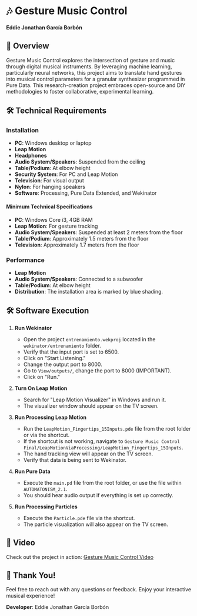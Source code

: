 # 🎶 Gesture Music Control

**Eddie Jonathan García Borbón**

## 📜 Overview

Gesture Music Control explores the intersection of gesture and music through digital musical instruments. By leveraging machine learning, particularly neural networks, this project aims to translate hand gestures into musical control parameters for a granular synthesizer programmed in Pure Data. This research-creation project embraces open-source and DIY methodologies to foster collaborative, experimental learning.

## 🛠️ Technical Requirements

### Installation

- **PC**: Windows desktop or laptop
- **Leap Motion**
- **Headphones**
- **Audio System/Speakers**: Suspended from the ceiling
- **Table/Podium**: At elbow height
- **Security System**: For PC and Leap Motion
- **Television**: For visual output
- **Nylon**: For hanging speakers
- **Software**: Processing, Pure Data Extended, and Wekinator

#### Minimum Technical Specifications

- **PC**: Windows Core i3, 4GB RAM
- **Leap Motion**: For gesture tracking
- **Audio System/Speakers**: Suspended at least 2 meters from the floor
- **Table/Podium**: Approximately 1.5 meters from the floor
- **Television**: Approximately 1.7 meters from the floor

### Performance

- **Leap Motion**
- **Audio System/Speakers**: Connected to a subwoofer
- **Table/Podium**: At elbow height
- **Distribution**: The installation area is marked by blue shading.

## 🛠️ Software Execution

1. **Run Wekinator**
   - Open the project `entrenamiento.wekproj` located in the `wekinator/entrenamiento` folder.
   - Verify that the input port is set to 6500.
   - Click on "Start Listening."
   - Change the output port to 8000.
   - Go to `View/outputs/`, change the port to 8000 (IMPORTANT).
   - Click on "Run."

2. **Turn On Leap Motion**
   - Search for "Leap Motion Visualizer" in Windows and run it.
   - The visualizer window should appear on the TV screen.

3. **Run Processing Leap Motion**
   - Run the `LeapMotion_Fingertips_15Inputs.pde` file from the root folder or via the shortcut.
   - If the shortcut is not working, navigate to `Gesture Music Control Final/LeapMotionViaProcessing/LeapMotion_Fingertips_15Inputs`.
   - The hand tracking view will appear on the TV screen.
   - Verify that data is being sent to Wekinator.

4. **Run Pure Data**
   - Execute the `main.pd` file from the root folder, or use the file within `AUTOMATONISM_2.1`.
   - You should hear audio output if everything is set up correctly.

5. **Run Processing Particles**
   - Execute the `Particle.pde` file via the shortcut.
   - The particle visualization will also appear on the TV screen.

## 🎥 Video

Check out the project in action: [Gesture Music Control Video](https://www.youtube.com/watch?v=437lGx45HqU&t=171s)

## 🙌 Thank You!

Feel free to reach out with any questions or feedback. Enjoy your interactive musical experience!

**Developer**: Eddie Jonathan García Borbón  

